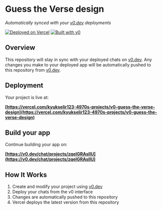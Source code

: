 # Guess the Verse design

*Automatically synced with your [v0.dev](https://v0.dev) deployments*

[![Deployed on Vercel](https://img.shields.io/badge/Deployed%20on-Vercel-black?style=for-the-badge&logo=vercel)](https://vercel.com/kyukselir123-4970s-projects/v0-guess-the-verse-design)
[![Built with v0](https://img.shields.io/badge/Built%20with-v0.dev-black?style=for-the-badge)](https://v0.dev/chat/projects/zqeIGRAsllU)

## Overview

This repository will stay in sync with your deployed chats on [v0.dev](https://v0.dev).
Any changes you make to your deployed app will be automatically pushed to this repository from [v0.dev](https://v0.dev).

## Deployment

Your project is live at:

**[https://vercel.com/kyukselir123-4970s-projects/v0-guess-the-verse-design](https://vercel.com/kyukselir123-4970s-projects/v0-guess-the-verse-design)**

## Build your app

Continue building your app on:

**[https://v0.dev/chat/projects/zqeIGRAsllU](https://v0.dev/chat/projects/zqeIGRAsllU)**

## How It Works

1. Create and modify your project using [v0.dev](https://v0.dev)
2. Deploy your chats from the v0 interface
3. Changes are automatically pushed to this repository
4. Vercel deploys the latest version from this repository